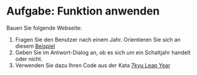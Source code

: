# Aufgabe: Funktion anwenden
Bauen Sie folgende Webseite: 
1. Fragen Sie den Benutzer nach einem Jahr. Orientieren Sie sich an diesem [Beispiel](prompt.html)
2. Geben Sie im Antwort-Dialog an, ob es sich um ein Schaltjahr handelt oder nicht.
3. Verwenden Sie dazu Ihren Code aus der Kata [7kyu Leap Year](../variables/leap-years.js)